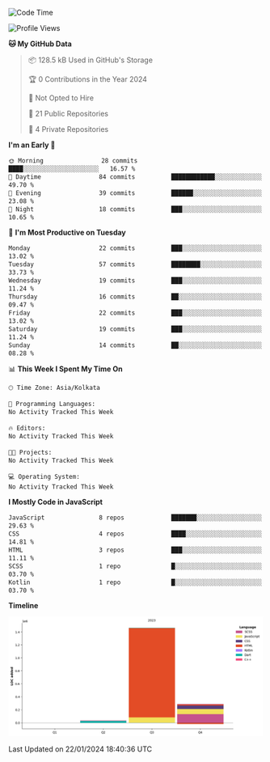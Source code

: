 <!--START_SECTION:waka-->
![Code Time](http://img.shields.io/badge/Code%20Time-222%20hrs%2016%20mins-blue)

![Profile Views](http://img.shields.io/badge/Profile%20Views-0-blue)

**🐱 My GitHub Data** 

> 📦 128.5 kB Used in GitHub's Storage 
 > 
> 🏆 0 Contributions in the Year 2024
 > 
> 🚫 Not Opted to Hire
 > 
> 📜 21 Public Repositories 
 > 
> 🔑 4 Private Repositories 
 > 
**I'm an Early 🐤** 

```text
🌞 Morning                28 commits          ████░░░░░░░░░░░░░░░░░░░░░   16.57 % 
🌆 Daytime                84 commits          ████████████░░░░░░░░░░░░░   49.70 % 
🌃 Evening                39 commits          ██████░░░░░░░░░░░░░░░░░░░   23.08 % 
🌙 Night                  18 commits          ███░░░░░░░░░░░░░░░░░░░░░░   10.65 % 
```
📅 **I'm Most Productive on Tuesday** 

```text
Monday                   22 commits          ███░░░░░░░░░░░░░░░░░░░░░░   13.02 % 
Tuesday                  57 commits          ████████░░░░░░░░░░░░░░░░░   33.73 % 
Wednesday                19 commits          ███░░░░░░░░░░░░░░░░░░░░░░   11.24 % 
Thursday                 16 commits          ██░░░░░░░░░░░░░░░░░░░░░░░   09.47 % 
Friday                   22 commits          ███░░░░░░░░░░░░░░░░░░░░░░   13.02 % 
Saturday                 19 commits          ███░░░░░░░░░░░░░░░░░░░░░░   11.24 % 
Sunday                   14 commits          ██░░░░░░░░░░░░░░░░░░░░░░░   08.28 % 
```


📊 **This Week I Spent My Time On** 

```text
🕑︎ Time Zone: Asia/Kolkata

💬 Programming Languages: 
No Activity Tracked This Week

🔥 Editors: 
No Activity Tracked This Week

🐱‍💻 Projects: 
No Activity Tracked This Week

💻 Operating System: 
No Activity Tracked This Week
```

**I Mostly Code in JavaScript** 

```text
JavaScript               8 repos             ███████░░░░░░░░░░░░░░░░░░   29.63 % 
CSS                      4 repos             ████░░░░░░░░░░░░░░░░░░░░░   14.81 % 
HTML                     3 repos             ███░░░░░░░░░░░░░░░░░░░░░░   11.11 % 
SCSS                     1 repo              █░░░░░░░░░░░░░░░░░░░░░░░░   03.70 % 
Kotlin                   1 repo              █░░░░░░░░░░░░░░░░░░░░░░░░   03.70 % 
```



**Timeline**

![Lines of Code chart](https://raw.githubusercontent.com/sairam030/sairam030/main/assets/bar_graph.png)


 Last Updated on 22/01/2024 18:40:36 UTC
<!--END_SECTION:waka-->
